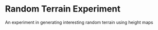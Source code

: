 Random Terrain Experiment
=========================

An experiment in generating interesting random terrain using height maps
